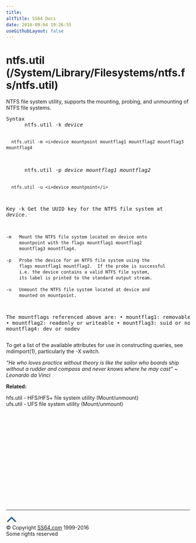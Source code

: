 ```yaml
---
title:
altTitle: SS64 Docs
date: 2016-09-04 19:26:55
useGithubLayout: false
---
```

<!-- #BeginLibraryItem "/Library/head_osx.lbi" --><!-- #EndLibraryItem --><h1>ntfs.util (/System/Library/Filesystems/ntfs.fs/ntfs.util)</h1> 
<p>NTFS file system utility, supports the mounting, probing, and unmounting of
NTFS file systems.</p>
<pre>Syntax
      ntfs.util -k <i>device</i>

      ntfs.util -m <i>device mountpoint mountflag1 mountflag2 mountflag3 mountflag4
</i>
      ntfs.util -p <i>device mountflag1 mountflag2</i>

      ntfs.util -u <i>device mountpoint</i>

Key
    -k   Get the UUID key for the NTFS file system at <i>device</i>.

    -m   Mount the NTFS file system located on device onto
         mountpoint with the flags mountflag1 mountflag2
         mountflag3 mountflag4.

    -p   Probe the device for an NTFS file system using the
         flags mountflag1 mountflag2.  If the probe is successful
         i.e. the device contains a valid NTFS file system,
         its label is printed to the standard output stream.

    -u   Unmount the NTFS file system located at device and
         mounted on mountpoint.

The mountflags referenced above are:
    •   mountflag1: removable or fixed
    •   mountflag2: readonly or writeable
    •   mountflag3: suid or nosuid
    •   mountflag4: dev or nodev</pre>
<p>
To get a list of the available attributes for use in constructing
queries, see mdimport(1), particularly the -X switch.</p>
<p class="quote"><i>“He who loves practice without theory is like the sailor who boards ship without a rudder and compass and never knows where he may cast” ~ Leonardo da Vinci</i></p>
<p><b>Related:</b></p>
<p>

hfs.util - HFS/HFS+ file system utility (Mount/unmount)<br>
ufs.util - UFS file system utility (Mount/unmount)</p><!-- #BeginLibraryItem "/Library/foot_osx.lbi" --><p>
<!-- OSX300 -->
<ins class="adsbygoogle" style="display:inline-block;width:300px;height:250px" data-ad-client="ca-pub-6140977852749469" data-ad-slot="1823340303"></ins>
<script>
(adsbygoogle = window.adsbygoogle || []).push({});
</script></p>
<hr>
<div id="bl" class="footer"><a href="ntfs-util.html#"><img src="../images/top.png" width="30" height="22" alt="Back to the Top"></a></div>
<div id="br" class="footer, tagline">© Copyright <a href="http://ss64.com/">SS64.com</a> 1999-2016<br>
Some rights reserved</div><!-- #EndLibraryItem -->
